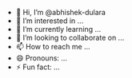 - 👋 Hi, I’m @abhishek-dulara
- 👀 I’m interested in ...
- 🌱 I’m currently learning ...
- 💞️ I’m looking to collaborate on ...
- 📫 How to reach me ...
- 😄 Pronouns: ...
- ⚡ Fun fact: ...

<!---
abhishek-dulara/abhishek-dulara is a ✨ special ✨ repository because its `README.md` (this file) appears on your GitHub profile.
You can click the Preview link to take a look at your changes.
--->
